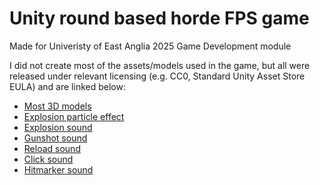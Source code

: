 # Unity round based horde FPS game
Made for Univeristy of East Anglia 2025 Game Development module

I did not create most of the assets/models used in the game, but all were released under relevant licensing (e.g. CC0, Standard Unity Asset Store EULA) and are linked below:
- [Most 3D models](https://quaternius.com/)
- [Explosion particle effect](https://assetstore.unity.com/packages/vfx/particles/particle-pack-127325)
- [Explosion sound](https://assetstore.unity.com/packages/audio/sound-fx/shooting-sound-177096)
- [Gunshot sound](https://freesound.org/s/369528/)
- [Reload sound](https://freesound.org/s/585256/) 
- [Click sound](https://freesound.org/s/580827/)
- [Hitmarker sound](https://freesound.org/s/322640/)
